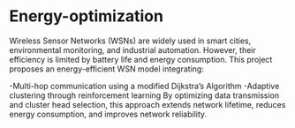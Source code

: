 # Energy-optimization
Wireless Sensor Networks (WSNs) are widely used in smart cities, environmental monitoring, and industrial automation. However, their efficiency is limited by battery life and energy consumption. This project proposes an energy-efficient WSN model integrating:

-Multi-hop communication using a modified Dijkstra’s Algorithm
-Adaptive clustering through reinforcement learning
By optimizing data transmission and cluster head selection, this approach extends network lifetime, reduces energy consumption, and improves network reliability.
